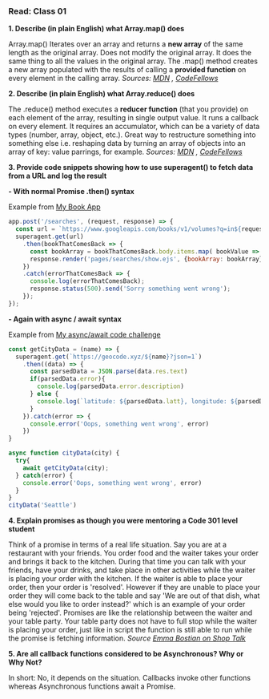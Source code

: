 ### Read: Class 01

**1. Describe (in plain English) what Array.map() does**

Array.map() Iterates over an array and returns a **new array** of the same length as the original array. Does not modify the original array. It does the same thing to all the values in the original array. The .map() method creates a new array populated with the results of calling a **provided function** on every element in the calling array. *Sources: [MDN](https://developer.mozilla.org/en-US/docs/Web/JavaScript/Reference/Global_Objects/Array/map) , [CodeFellows](https://codefellows.github.io/code-301-guide/curriculum/class-07/challenges/)*


**2. Describe (in plain English) what Array.reduce() does**

The .reduce() method executes a **reducer function** (that you provide) on each element of the array, resulting in single output value. It runs a callback on every element. It requires an accumulator, which can be a variety of data types (number, array, object, etc.). Great way to restructure something into something else i.e. reshaping data by turning an array of objects into an array of key: value parrings, for example. *Sources: [MDN](https://developer.mozilla.org/en-US/docs/Web/JavaScript/Reference/Global_Objects/Array/reduce) , [CodeFellows](https://codefellows.github.io/code-301-guide/curriculum/class-09/challenges/)*

**3. Provide code snippets showing how to use superagent() to fetch data from a URL and log the result**

  **- With normal Promise .then() syntax**
  
  Example from [My Book App](https://github.com/LydiaMT/book_app)
  ```js
  app.post('/searches', (request, response) => {
    const url = `https://www.googleapis.com/books/v1/volumes?q=in${request.body.search}:${request.body.search_input}`;
    superagent.get(url)
      .then(bookThatComesBack => {
        const bookArray = bookThatComesBack.body.items.map( bookValue => new Books(bookValue));
        response.render('pages/searches/show.ejs', {bookArray: bookArray});
      })
      .catch(errorThatComesBack => {
        console.log(errorThatComesBack);
        response.status(500).send('Sorry something went wrong');
      });
  });
  ```

  **- Again with async / await syntax**
  
  Example from [My async/await code challenge](https://replit.com/@LydiaMinehanTub/AsyncAwait)
  ```js
  const getCityData = (name) => {
    superagent.get(`https://geocode.xyz/${name}?json=1`)
      .then((data) => {
        const parsedData = JSON.parse(data.res.text)
        if(parsedData.error){
          console.log(parsedData.error.description)
        } else {
          console.log(`latitude: ${parsedData.latt}, longitude: ${parsedData.longt}`)
        }
      }).catch(error => {
        console.error('Oops, something went wrong', error)
      }) 
  }

  async function cityData(city) {
    try{
      await getCityData(city);
    } catch(error) {
      console.error('Oops, something went wrong', error)
    }
  }
  cityData('Seattle')
  ```
**4. Explain promises as though you were mentoring a Code 301 level student**

Think of a promise in terms of a real life situation. Say you are at a restaurant with your friends. You order food and the waiter takes your order and brings it back to the kitchen. During that time you can talk with your friends, have your drinks, and take place in other activities while the waiter is placing your order with the kitchen. If the waiter is able to place your order, then your order is 'resolved'. However if they are unable to place your order they will come back to the table and say 'We are out of that dish, what else would you like to order instead?' which is an example of your order being 'rejected'. Promises are like the relationship between the waiter and your table party. Your table party does not have to full stop while the waiter is placing your order, just like in script the function is still able to run while the promise is fetching information. *Source [Emma Bostian on Shop Talk](https://shoptalkshow.com/458/)*

**5. Are all callback functions considered to be Asynchronous? Why or Why Not?**

In short: No, it depends on the situation. Callbacks invoke other functions whereas Asynchronous functions await a Promise. 